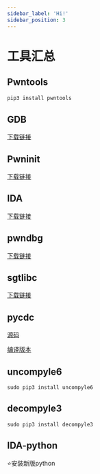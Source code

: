 ```yaml
---
sidebar_label: 'Hi!'
sidebar_position: 3
---
```


# 工具汇总

## Pwntools

```bash
pip3 install pwntools
```

## GDB

[下载链接](https://down.52pojie.cn/Tools/PEtools/ExeinfoPe.zip)

## Pwninit

[下载链接](https://www.ghxi.com/010editor.html)

## IDA

[下载链接](https://down.52pojie.cn/Tools/Disassemblers/IDA_Pro_v8.3_Portable.zip)

## pwndbg

[下载链接](https://down.52pojie.cn/Tools/Debuggers/x64dbg_2024_04-11.zip)

## sgtlibc

[下载链接](https://github.com/extremecoders-re/pyinstxtractor)

## pycdc

[源码](https://github.com/zrax/pycdc)

[编译版本](https://github.com/extremecoders-re/decompyle-builds)

## uncompyle6

```
sudo pip3 install uncompyle6
```

## decompyle3

```
sudo pip3 install decompyle3
```

## IDA-python

:star:安装新版python